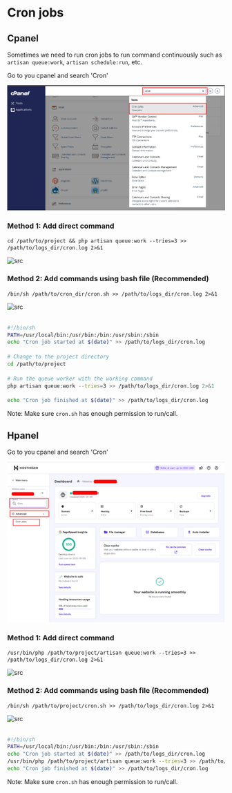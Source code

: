 # Cron jobs

## Cpanel

Sometimes we need to run cron jobs to run command continuously such as `artisan queue:work`, `artisan schedule:run`, etc.

Go to you cpanel and search 'Cron'

![src](/assets/lms/images/advanced/cpanel/searc-cron-jobs.png)

### Method 1: Add direct command 

```
cd /path/to/project && php artisan queue:work --tries=3 >> /path/to/logs_dir/cron.log 2>&1 
````

![src](/assets/lms/images/advanced/cpanel/direct-cron-command.png)

### Method 2: Add commands using bash file (Recommended)

```
/bin/sh /path/to/cron_dir/cron.sh >> /path/to/logs_dir/cron.log 2>&1
```

![src](/assets/lms/images/advanced/cpanel/command-using-file.png)

```cron.sh

#!/bin/sh
PATH=/usr/local/bin:/usr/bin:/bin:/usr/sbin:/sbin
echo "Cron job started at $(date)" >> /path/to/logs_dir/cron.log

# Change to the project directory
cd /path/to/project

# Run the queue worker with the working command
php artisan queue:work --tries=3 >> /path/to/logs_dir/cron.log 2>&1

echo "Cron job finished at $(date)" >> /path/to/logs_dir/cron.log
```

Note: Make sure `cron.sh` has enough permission to run/call.

## Hpanel

Go to you cpanel and search 'Cron'

![src](/assets/lms/images/advanced/hpanel/searc-cron-jobs.png)

### Method 1: Add direct command 

```
/usr/bin/php /path/to/project/artisan queue:work --tries=3 >> /path/to/logs_dir/cron.log 2>&1
````

![src](/assets/lms/images/advanced/hpanel/direct-cron-command.png)

### Method 2: Add commands using bash file (Recommended)

```
/bin/sh /path/to/project/cron.sh >> /path/to/logs_dir/cron.log 2>&1
```

![src](/assets/lms/images/advanced/hpanel/cron-commands-using-bash-file.png)

```cron.sh

#!/bin/sh
PATH=/usr/local/bin:/usr/bin:/bin:/usr/sbin:/sbin
echo "Cron job started at $(date)" >> /path/to/logs_dir/cron.log
/usr/bin/php /path/to/project/artisan queue:work --tries=3 >> /path/to/logs_dir/cron.log 2>&1
echo "Cron job finished at $(date)" >> /path/to/logs_dir/cron.log
```

Note: Make sure `cron.sh` has enough permission to run/call.